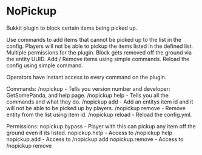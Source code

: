 # NoPickup
Bukkit plugin to block certain items being picked up.

Use commands to add items that cannot be picked up to the list in the config.
Players will not be able to pickup the items listed in the defined list.
Multiple permissions for the plugin.
Block gets removed off the ground via the entity UUID.
Add / Remove items using simple commands.
Reload the config using simple command.

Operators have instant access to every command on the plugin.

Commands:
	/nopickup - Tells you version number and developer: GetSomePanda, and help page.
	/nopickup help - Tells you all the commands and what they do.
	/nopickup add <entityID> - Add an entitys item id and it will not be able to be picked up by players.
	/nopickup remove <entityID> - Remove entity from the list using item id.
	/nopickup reload - Reload the config.yml.
	
Permissions:
	nopickup.bypass - Player with this can pickup any item off the ground even if its listed.
	nopickup.help - Access to /nopickup help
	nopickup.add - Access to /nopickup add
	nopickup.remove - Access to /nopickup remove
